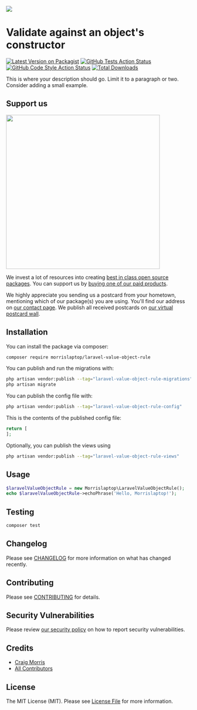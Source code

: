 
[<img src="https://github-ads.s3.eu-central-1.amazonaws.com/support-ukraine.svg?t=1" />](https://supportukrainenow.org)

# Validate against an object's constructor

[![Latest Version on Packagist](https://img.shields.io/packagist/v/morrislaptop/laravel-value-object-rule.svg?style=flat-square)](https://packagist.org/packages/morrislaptop/laravel-value-object-rule)
[![GitHub Tests Action Status](https://img.shields.io/github/workflow/status/morrislaptop/laravel-value-object-rule/run-tests?label=tests)](https://github.com/morrislaptop/laravel-value-object-rule/actions?query=workflow%3Arun-tests+branch%3Amain)
[![GitHub Code Style Action Status](https://img.shields.io/github/workflow/status/morrislaptop/laravel-value-object-rule/Fix%20PHP%20code%20style%20issues?label=code%20style)](https://github.com/morrislaptop/laravel-value-object-rule/actions?query=workflow%3A"Fix+PHP+code+style+issues"+branch%3Amain)
[![Total Downloads](https://img.shields.io/packagist/dt/morrislaptop/laravel-value-object-rule.svg?style=flat-square)](https://packagist.org/packages/morrislaptop/laravel-value-object-rule)

This is where your description should go. Limit it to a paragraph or two. Consider adding a small example.

## Support us

[<img src="https://github-ads.s3.eu-central-1.amazonaws.com/laravel-value-object-rule.jpg?t=1" width="419px" />](https://spatie.be/github-ad-click/laravel-value-object-rule)

We invest a lot of resources into creating [best in class open source packages](https://spatie.be/open-source). You can support us by [buying one of our paid products](https://spatie.be/open-source/support-us).

We highly appreciate you sending us a postcard from your hometown, mentioning which of our package(s) you are using. You'll find our address on [our contact page](https://spatie.be/about-us). We publish all received postcards on [our virtual postcard wall](https://spatie.be/open-source/postcards).

## Installation

You can install the package via composer:

```bash
composer require morrislaptop/laravel-value-object-rule
```

You can publish and run the migrations with:

```bash
php artisan vendor:publish --tag="laravel-value-object-rule-migrations"
php artisan migrate
```

You can publish the config file with:

```bash
php artisan vendor:publish --tag="laravel-value-object-rule-config"
```

This is the contents of the published config file:

```php
return [
];
```

Optionally, you can publish the views using

```bash
php artisan vendor:publish --tag="laravel-value-object-rule-views"
```

## Usage

```php
$laravelValueObjectRule = new Morrislaptop\LaravelValueObjectRule();
echo $laravelValueObjectRule->echoPhrase('Hello, Morrislaptop!');
```

## Testing

```bash
composer test
```

## Changelog

Please see [CHANGELOG](CHANGELOG.md) for more information on what has changed recently.

## Contributing

Please see [CONTRIBUTING](https://github.com/morrislaptop/.github/blob/main/CONTRIBUTING.md) for details.

## Security Vulnerabilities

Please review [our security policy](../../security/policy) on how to report security vulnerabilities.

## Credits

- [Craig Morris](https://github.com/morrislaptop)
- [All Contributors](../../contributors)

## License

The MIT License (MIT). Please see [License File](LICENSE.md) for more information.
